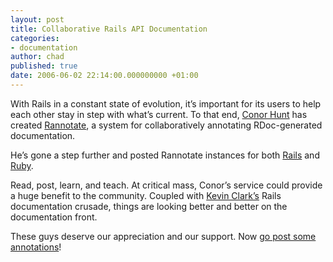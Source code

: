 ```yaml
---
layout: post
title: Collaborative Rails API Documentation
categories:
- documentation
author: chad
published: true
date: 2006-06-02 22:14:00.000000000 +01:00
---
```

<p>With Rails in a constant state of evolution, it&#8217;s important for its users to help each other stay in step with what&#8217;s current.  To that end, <a href="http://www.conorhunt.com/techblog/">Conor Hunt</a> has created <a href="http://rannotate.rubyforge.org/">Rannotate</a>, a system for collaboratively annotating RDoc-generated documentation.</p>
<p>He&#8217;s gone a step further and posted Rannotate instances for both <a href="http://rails.outertrack.com/">Rails</a> and <a href="http://ruby.outertrack.com/">Ruby</a>.</p>
<p>Read, post, learn, and teach.  At critical mass, Conor&#8217;s service could provide a huge benefit to the community.  Coupled with <a href="http://glu.ttono.us">Kevin Clark&#8217;s</a> Rails documentation crusade, things are looking better and better on the documentation front.</p>
<p>These guys deserve our appreciation and our support.  Now <a href="http://rails.outertrack.com">go post some annotations</a>!</p>